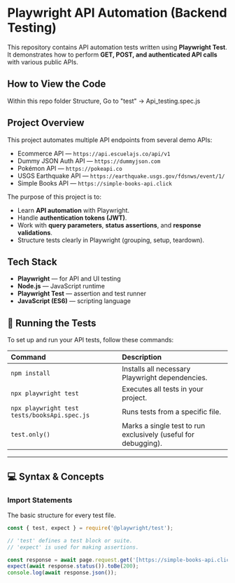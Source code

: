 # Playwright API Automation (Backend Testing)

This repository contains API automation tests written using **Playwright Test**.  
It demonstrates how to perform **GET, POST, and authenticated API calls** with various public APIs.

## How to View the Code

Within this repo folder Structure, Go to "test" -> Api_testing.spec.js

## Project Overview

This project automates multiple API endpoints from several demo APIs:
- Ecommerce API — `https://api.escuelajs.co/api/v1`
- Dummy JSON Auth API — `https://dummyjson.com`
- Pokémon API — `https://pokeapi.co`
- USGS Earthquake API — `https://earthquake.usgs.gov/fdsnws/event/1/`
- Simple Books API — `https://simple-books-api.click`

The purpose of this project is to:
- Learn **API automation** with Playwright.
- Handle **authentication tokens (JWT)**.
- Work with **query parameters**, **status assertions**, and **response validations**.
- Structure tests clearly in Playwright (grouping, setup, teardown).

## Tech Stack

- **Playwright** — for API and UI testing  
- **Node.js** — JavaScript runtime  
- **Playwright Test** — assertion and test runner  
- **JavaScript (ES6)** — scripting language  

## 🚀 Running the Tests

To set up and run your API tests, follow these commands:

| Command | Description |
| :--- | :--- |
| `npm install` | Installs all necessary Playwright dependencies. |
| `npx playwright test` | Executes all tests in your project. |
| `npx playwright test tests/booksApi.spec.js` | Runs tests from a specific file. |
| `test.only()` | Marks a single test to run exclusively (useful for debugging). |

---

## 💻 Syntax & Concepts

### Import Statements

The basic structure for every test file.

```javascript
const { test, expect } = require('@playwright/test');

// 'test' defines a test block or suite.
// 'expect' is used for making assertions.

const response = await page.request.get('[https://simple-books-api.click/books](https://simple-books-api.click/books)');
expect(await response.status()).toBe(200);
console.log(await response.json());

